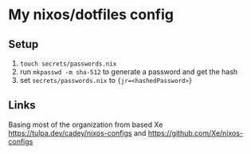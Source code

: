 # My nixos/dotfiles config

## Setup

1. `touch secrets/passwords.nix`
2. run `mkpasswd -m sha-512` to generate a password and get the hash
3. set `secrets/passwords.nix` to `{jr=<hashedPassword>}`


## Links

Basing most of the organization from based Xe https://tulpa.dev/cadey/nixos-configs and https://github.com/Xe/nixos-configs 
